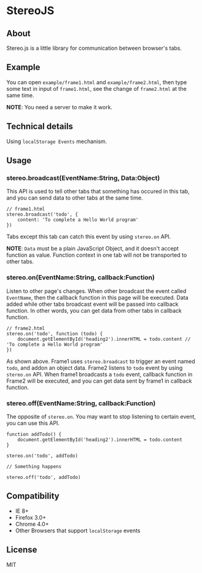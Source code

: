 StereoJS
==============================

## About

Stereo.js is a little library for communication between browser's tabs.

## Example
You can open `example/frame1.html` and `example/frame2.html`, 
then type some text in input of `frame1.html`, see the change of `frame2.html` at the same time.

**NOTE**: You need a server to make it work.

## Technical details
Using `localStorage Events` mechanism.
 
## Usage

### stereo.broadcast(EventName:String, Data:Object)
This API is used to tell other tabs that something has occured in this tab, and you can send data to other tabs at the same time.

	// frame1.html
	stereo.broadcast('todo', {
		content: 'To complete a Hello World program'
	})  

Tabs except this tab can catch this event by using `stereo.on` API.

**NOTE**: `Data` must be a plain JavaScript Object, and it doesn't accept function as value. Function context in one tab will not be transported to other tabs.

### stereo.on(EventName:String, callback:Function)

Listen to other page's changes. When other broadcast the event called `EventName`, then the callback function in this page will be executed. Data added while other tabs broadcast event will be passed into callback function. In other words, you can get data from other tabs in callback function.

	// frame2.html
	stereo.on('todo', function (todo) {
		document.getElementById('heading2').innerHTML = todo.content // 'To complete a Hello World program'
	})

As shown above. Frame1 uses `stereo.broadcast` to trigger an event named  `todo`, and addon an object data. Frame2 listens to `todo` event by using `stereo.on` API. When frame1 broadcasts a `todo` event, callback function in Frame2 will be executed, and you can get data sent by frame1 in callback function. 

### stereo.off(EventName:String, callback:Function)
The opposite of  `stereo.on`. You may want to stop listening to certain event, you can use this API.
	
	function addTodo() {
		document.getElementById('heading2').innerHTML = todo.content
	}
	
	stereo.on('todo', addTodo)

	// Something happens
	
	stereo.off('todo', addTodo)
	
	

## Compatibility
* IE 8+
* Firefox 3.0+
* Chrome 4.0+
* Other Browsers that support `localStorage` events 

## License
MIT
